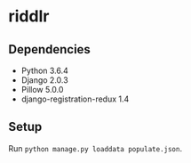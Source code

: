 # riddlr

## Dependencies
- Python 3.6.4
- Django 2.0.3
- Pillow 5.0.0
- django-registration-redux 1.4

## Setup
Run `python manage.py loaddata populate.json`. 
